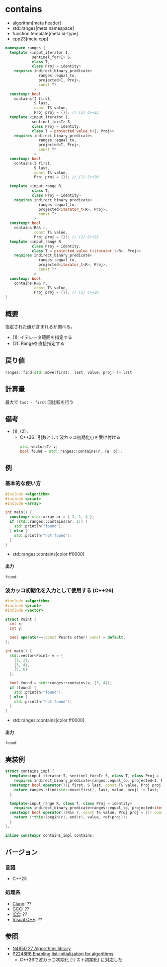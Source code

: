 # contains
* algorithm[meta header]
* std::ranges[meta namespace]
* function template[meta id-type]
* cpp23[meta cpp]

```cpp
namespace ranges {
  template <input_iterator I,
            sentinel_for<I> S,
            class T,
            class Proj = identity>
    requires indirect_binary_predicate<
               ranges::equal_to,
               projected<I, Proj>,
               const T*
             >
  constexpr bool
    contains(I first,
             S last,
             const T& value,
             Proj proj = {}); // (1) C++23
  template <input_iterator I,
            sentinel_for<I> S,
            class Proj = identity,
            class T = projected_value_t<I, Proj>>
    requires indirect_binary_predicate<
               ranges::equal_to,
               projected<I, Proj>,
               const T*
             >
  constexpr bool
    contains(I first,
             S last,
             const T& value,
             Proj proj = {}); // (1) C++26

  template <input_range R,
            class T,
            class Proj = identity>
    requires indirect_binary_predicate<
               ranges::equal_to,
               projected<iterator_t<R>, Proj>,
               const T*
             >
  constexpr bool
    contains(R&& r,
             const T& value,
             Proj proj = {}); // (2) C++23
  template <input_range R,
            class Proj = identity,
            class T = projected_value_t<iterator_t<R>, Proj>>
    requires indirect_binary_predicate<
               ranges::equal_to,
               projected<iterator_t<R>, Proj>,
               const T*
             >
  constexpr bool
    contains(R&& r,
             const T& value,
             Proj proj = {}); // (2) C++26
}
```

## 概要
指定された値が含まれるか調べる。

- (1): イテレータ範囲を指定する
- (2): Rangeを直接指定する


## 戻り値
```cpp
ranges::find(std::move(first), last, value, proj) != last
```


## 計算量
最大で `last - first` 回比較を行う


## 備考
- (1), (2) :
    - C++26 : 引数として波カッコ初期化`{}`を受け付ける
        ```cpp
        std::vector<T> v;
        bool found = std::ranges::contains(r, {a, b});
        ```


## 例
### 基本的な使い方
```cpp example
#include <algorithm>
#include <print>
#include <array>

int main() {
  constexpr std::array ar = { 3, 1, 4 };
  if (std::ranges::contains(ar, 1)) {
    std::println("found");
  } else {
    std::println("not found");
  }
}
```
* std::ranges::contains[color ff0000]

#### 出力
```
found
```

### 波カッコ初期化を入力として使用する (C++26)
```cpp example
#include <algorithm>
#include <print>
#include <vector>

struct Point {
  int x;
  int y;

  bool operator==(const Point& other) const = default;
};

int main() {
  std::vector<Point> v = {
	{1, 2},
	{3, 4},
	{5, 6}
  };

  bool found = std::ranges::contains(v, {3, 4});
  if (found) {
    std::println("found");
  } else {
    std::println("not found");
  }
}
```
* std::ranges::contains[color ff0000]

#### 出力
```
found
```


## 実装例
```cpp
struct contains_impl {
  template<input_iterator I, sentinel_for<I> S, class T, class Proj = identity>
    requires indirect_binary_predicate<ranges::equal_to, projected<I, Proj>, const T*>
  constexpr bool operator()(I first, S last, const T& value, Proj proj = {}) const {
    return ranges::find(std::move(first), last, value, proj) != last;
  }

  template<input_range R, class T, class Proj = identity>
    requires indirect_binary_predicate<ranges::equal_to, projected<iterator_t<R>, Proj>, const T*>
  constexpr bool operator()(R&& r, const T& value, Proj proj = {}) const {
    return (*this)(begin(r), end(r), value, ref(proj));
  }
};

inline constexpr contains_impl contains;
```

## バージョン
### 言語
- C++23

### 処理系
- [Clang](/implementation.md#clang): ??
- [GCC](/implementation.md#gcc): ??
- [ICC](/implementation.md#icc): ??
- [Visual C++](/implementation.md#visual_cpp): ??

## 参照
- [N4950 27 Algorithms library](https://timsong-cpp.github.io/cppwp/n4950/algorithms)
- [P2248R8 Enabling list-initialization for algorithms](https://open-std.org/jtc1/sc22/wg21/docs/papers/2024/p2248r8.html)
    - C++26で波カッコ初期化 (リスト初期化) に対応した
